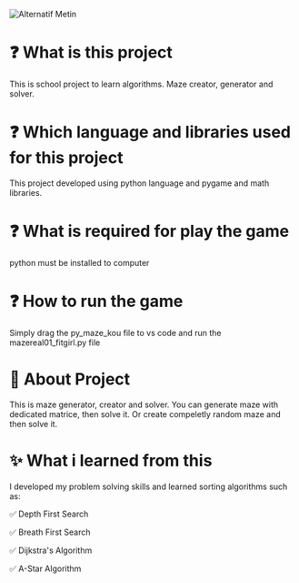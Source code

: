![Alternatif Metin](https://i.giphy.com/j5qJelqTluLtt8imyU.webp)

# :question: What is this project
This is school project to learn algorithms. Maze creator, generator and solver.

 # :question: Which language and libraries used for this project
 This project developed using python language and pygame and math libraries.

 # :question: What is required for play the game
 python must be installed to computer

 # :question: How to run the game
 Simply drag the py_maze_kou file to vs code and run the mazereal01_fitgirl.py file

 # :large_blue_diamond: About Project
 This is maze generator, creator and solver. You can generate maze with dedicated matrice, then solve it. Or create compeletly random maze and then solve it.

 # :sparkles: What i learned from this
 I developed my problem solving skills and learned sorting algorithms such as: 

 :white_check_mark: Depth First Search

 :white_check_mark: Breath First Search

 :white_check_mark: Dijkstra's Algorithm

 :white_check_mark: A-Star Algorithm


